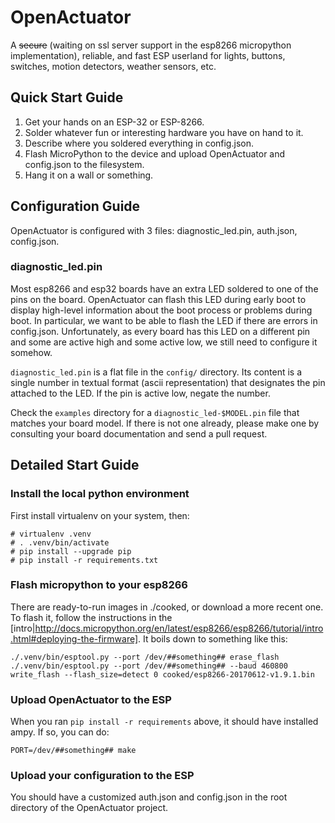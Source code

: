 # OpenActuator
A ~~secure~~ (waiting on ssl server support in the esp8266 micropython implementation), reliable, and fast ESP userland for lights, buttons, switches, motion detectors, weather sensors, etc.

## Quick Start Guide
1) Get your hands on an ESP-32 or ESP-8266.
1) Solder whatever fun or interesting hardware you have on hand to it.
1) Describe where you soldered everything in config.json.
1) Flash MicroPython to the device and upload OpenActuator and config.json to the filesystem.
1) Hang it on a wall or something.

## Configuration Guide

OpenActuator is configured with 3 files: diagnostic_led.pin, auth.json, config.json.

### diagnostic_led.pin

Most esp8266 and esp32 boards have an extra LED soldered to one of the pins on
the board. OpenActuator can flash this LED during early boot to display
high-level information about the boot process or problems during boot.
In particular, we want to be able to flash the LED if there are errors
in config.json. Unfortunately, as every board has this LED on a different
pin and some are active high and some active low, we still need to configure
it somehow.

`diagnostic_led.pin` is a flat file in the `config/` directory. Its
content is a single number in textual format (ascii representation)
that designates the pin attached to the LED. If the pin is active low,
negate the number.

Check the `examples` directory for a `diagnostic_led-$MODEL.pin` file
that matches your board model. If there is not one already, please make
one by consulting your board documentation and send a pull request.


## Detailed Start Guide

### Install the local python environment

First install virtualenv on your system, then:
```
# virtualenv .venv
# . .venv/bin/activate
# pip install --upgrade pip
# pip install -r requirements.txt
```

### Flash micropython to your esp8266

There are ready-to-run images in ./cooked, or download a more recent one. To flash it, follow the instructions in the [intro|http://docs.micropython.org/en/latest/esp8266/esp8266/tutorial/intro.html#deploying-the-firmware]. It boils down to something like this:

```
./.venv/bin/esptool.py --port /dev/##something## erase_flash
./.venv/bin/esptool.py --port /dev/##something## --baud 460800 write_flash --flash_size=detect 0 cooked/esp8266-20170612-v1.9.1.bin
```

### Upload OpenActuator to the ESP

When you ran `pip install -r requirements` above, it should have installed ampy. If so, you can do:
```
PORT=/dev/##something## make
```

### Upload your configuration to the ESP

You should have a customized auth.json and config.json in the root directory of the OpenActuator
project.

